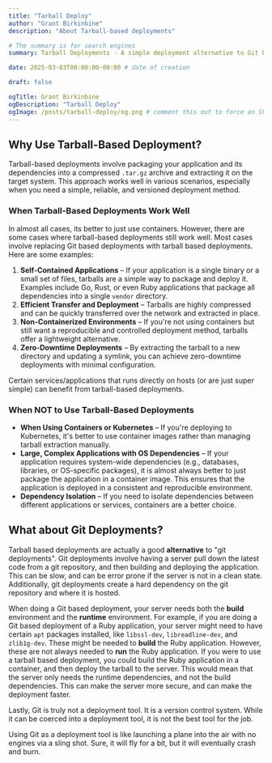 ```yaml
---
title: "Tarball Deploy"
author: "Grant Birkinbine"
description: "About Tarball-based deployments"

# The summary is for search engines
summary: Tarball Deployments - A simple deployment alternative to Git based deployments when containers might not be an option.

date: 2025-03-03T00:00:00-00:00 # date of creation

draft: false

ogTitle: Grant Birkinbine
ogDescription: "Tarball Deploy"
ogImage: /posts/tarball-deploy/og.png # comment this out to force an SVG generation and usage then you can run `script/images` to make the SVG become a PNG and use it here
---
```


## Why Use Tarball-Based Deployment?

Tarball-based deployments involve packaging your application and its dependencies into a compressed `.tar.gz` archive and extracting it on the target system. This approach works well in various scenarios, especially when you need a simple, reliable, and versioned deployment method.

### When Tarball-Based Deployments Work Well

In almost all cases, its better to just use containers. However, there are some cases where tarball-based deployments still work well. Most cases involve replacing Git based deployments with tarball based deployments. Here are some examples:

1. **Self-Contained Applications** – If your application is a single binary or a small set of files, tarballs are a simple way to package and deploy it. Examples include Go, Rust, or even Ruby applications that package all dependencies into a single `vendor` directory.
2. **Efficient Transfer and Deployment** – Tarballs are highly compressed and can be quickly transferred over the network and extracted in place.
3. **Non-Containerized Environments** – If you're not using containers but still want a reproducible and controlled deployment method, tarballs offer a lightweight alternative.
4. **Zero-Downtime Deployments** – By extracting the tarball to a new directory and updating a symlink, you can achieve zero-downtime deployments with minimal configuration.

Certain services/applications that runs directly on hosts (or are just super simple) can benefit from tarball-based deployments.

### When NOT to Use Tarball-Based Deployments

- **When Using Containers or Kubernetes** – If you're deploying to Kubernetes, it's better to use container images rather than managing tarball extraction manually.
- **Large, Complex Applications with OS Dependencies** – If your application requires system-wide dependencies (e.g., databases, libraries, or OS-specific packages), it is almost always better to just package the application in a container image. This ensures that the application is deployed in a consistent and reproducible environment.
- **Dependency Isolation** – If you need to isolate dependencies between different applications or services, containers are a better choice.

## What about Git Deployments?

Tarball based deployments are actually a good **alternative** to "git deployments". Git deployments involve having a server pull down the latest code from a git repository, and then building and deploying the application. This can be slow, and can be error prone if the server is not in a clean state. Additionally, git deployments create a hard dependency on the git repository and where it is hosted.

When doing a Git based deployment, your server needs both the **build** environment and the **runtime** environment. For example, if you are doing a Git based deployment of a Ruby application, your server might need to have certain `apt` packages installed, like `libssl-dev`, `libreadline-dev`, and `zlib1g-dev`. These might be needed to **build** the Ruby application. However, these are not always needed to **run** the Ruby application. If you were to use a tarball based deployment, you could build the Ruby application in a container, and then deploy the tarball to the server. This would mean that the server only needs the runtime dependencies, and not the build dependencies. This can make the server more secure, and can make the deployment faster.

Lastly, Git is truly not a deployment tool. It is a version control system. While it can be coerced into a deployment tool, it is not the best tool for the job.

Using Git as a deployment tool is like launching a plane into the air with no engines via a sling shot. Sure, it will fly for a bit, but it will eventually crash and burn.
